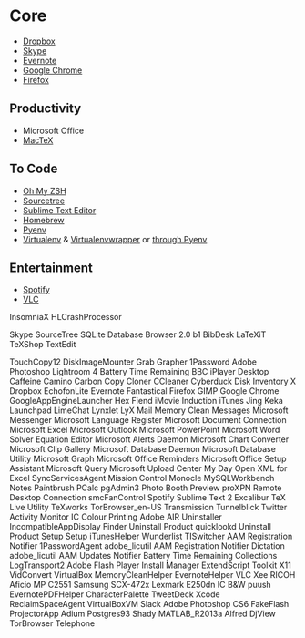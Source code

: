 # Core
* [Dropbox](https://www.dropbox.com/downloading)
* [Skype](http://www.skype.com/en/download-skype/skype-for-computer/)
* [Evernote](http://evernote.com/download/)
* [Google Chrome](https://www.google.com/intl/en_uk/chrome/browser/)
* [Firefox](http://www.mozilla.org/en-US/firefox/new/)

## Productivity
* Microsoft Office
* [MacTeX](http://www.tug.org/mactex/index.html)

## To Code
* [Oh My ZSH](https://github.com/robbyrussell/oh-my-zsh)
* [Sourcetree](http://www.sourcetreeapp.com/download/)
* [Sublime Text Editor](http://www.sublimetext.com/2)
* [Homebrew](http://brew.sh/)
* [Pyenv](https://github.com/yyuu/pyenv)
* [Virtualenv](http://www.virtualenv.org/en/latest/virtualenv.html#installation) & [Virtualenvwrapper](http://virtualenvwrapper.readthedocs.org/en/latest/install.html) or [through Pyenv](https://github.com/yyuu/pyenv-virtualenvwrapper)



## Entertainment
* [Spotify](https://www.spotify.com/uk/download/mac/)
* [VLC](http://www.videolan.org/vlc/download-macosx.html)

InsomniaX
HLCrashProcessor

Skype
SourceTree
SQLite Database Browser 2.0 b1
BibDesk
LaTeXiT
TeXShop
TextEdit

TouchCopy12
DiskImageMounter
Grab
Grapher
1Password
Adobe Photoshop Lightroom 4
Battery Time Remaining
BBC iPlayer Desktop
Caffeine
Camino
Carbon Copy Cloner
CCleaner
Cyberduck
Disk Inventory X
Dropbox
EchofonLite
Evernote
Fantastical
Firefox
GIMP
Google Chrome
GoogleAppEngineLauncher
Hex Fiend
iMovie
Induction
iTunes
Jing
Keka
Launchpad
LimeChat
Lynxlet
LyX
Mail
Memory Clean
Messages
Microsoft Messenger
Microsoft Language Register
Microsoft Document Connection
Microsoft Excel
Microsoft Outlook
Microsoft PowerPoint
Microsoft Word
Solver
Equation Editor
Microsoft Alerts Daemon
Microsoft Chart Converter
Microsoft Clip Gallery
Microsoft Database Daemon
Microsoft Database Utility
Microsoft Graph
Microsoft Office Reminders
Microsoft Office Setup Assistant
Microsoft Query
Microsoft Upload Center
My Day
Open XML for Excel
SyncServicesAgent
Mission Control
Monocle
MySQLWorkbench
Notes
Paintbrush
PCalc
pgAdmin3
Photo Booth
Preview
proXPN
Remote Desktop Connection
smcFanControl
Spotify
Sublime Text 2
Excalibur
TeX Live Utility
TeXworks
TorBrowser_en-US
Transmission
Tunnelblick
Twitter
Activity Monitor
IC Colour Printing
Adobe AIR Uninstaller
IncompatibleAppDisplay
Finder
Uninstall Product
quicklookd
Uninstall Product
Setup
Setup
iTunesHelper
Wunderlist
TISwitcher
AAM Registration Notifier
1PasswordAgent
adobe_licutil
AAM Registration Notifier
Dictation
adobe_licutil
AAM Updates Notifier
Battery Time Remaining
Collections
LogTransport2
Adobe Flash Player Install Manager
ExtendScript Toolkit
X11
VidConvert
VirtualBox
MemoryCleanHelper
EvernoteHelper
VLC
Xee
RICOH Aficio MP C2551
Samsung SCX-472x
Lexmark E250dn
IC B&W
puush
EvernotePDFHelper
CharacterPalette
TweetDeck
Xcode
ReclaimSpaceAgent
VirtualBoxVM
Slack
Adobe Photoshop CS6
FakeFlash
ProjectorApp
Adium
Postgres93
Shady
MATLAB_R2013a
Alfred
DjView
TorBrowser
Telephone